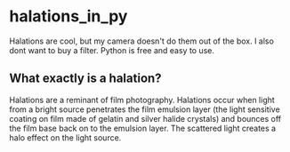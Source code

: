 # halations_in_py
Halations are cool, but my camera doesn't do them out of the box. I also dont want to buy a filter. Python is free and easy to use.

## What exactly is a halation?

Halations are a reminant of film photography. Halations occur when light from a bright source penetrates the film emulsion layer (the light sensitive coating on film made of gelatin and silver halide crystals) and bounces off the film base back on to the emulsion layer. The scattered light creates a halo effect on the light source. 
